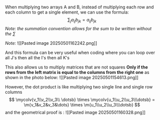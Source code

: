 When multiplying two arrays A and B, instead of multiplying each row and each column to  get a single element, we can use the formula: 
$$
\sum_j{a_{ij}}b_{jk} = {a_{ij}}b_{jk}
$$
*Note:* *the summation convention allows for the sum to be written without the $\sum$*

*Note:* ![[Pasted image 20250501162242.png]]

And this formula can be very useful when coding where you can loop over all J's then all the I's then all K's

This also allows us to multiply matrices that are not squares **Only if the rows from the left matrix is equal to the columns from the right one** as shown in the photo below: ![[Pasted image 20250501154613.png]]

However, the dot product is like multiplying two single line and single row columns 
$$
\mycolv{v_1\\v_2\\v_3\\ \dotsb} \times \mycolv{u_1\\u_2\\u_3\\\dotsb} = \m{v_1&v_2&v_3&\dots} \times \m{u_1\\u_2\\u_3\\\dotsb}
$$
and the geometrical proof is : ![[Pasted image 20250501160328.png]]
